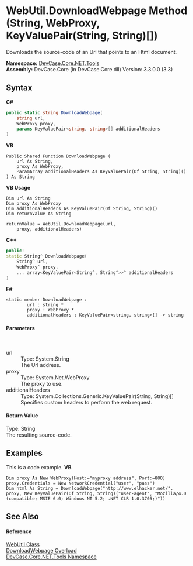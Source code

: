 # WebUtil.DownloadWebpage Method (String, WebProxy, KeyValuePair(String, String)[])
 

Downloads the source-code of an Url that points to an Html document.

**Namespace:**&nbsp;<a href="N_DevCase_Core_NET_Tools">DevCase.Core.NET.Tools</a><br />**Assembly:**&nbsp;DevCase.Core (in DevCase.Core.dll) Version: 3.3.0.0 (3.3)

## Syntax

**C#**<br />
``` C#
public static string DownloadWebpage(
	string url,
	WebProxy proxy,
	params KeyValuePair<string, string>[] additionalHeaders
)
```

**VB**<br />
``` VB
Public Shared Function DownloadWebpage ( 
	url As String,
	proxy As WebProxy,
	ParamArray additionalHeaders As KeyValuePair(Of String, String)()
) As String
```

**VB Usage**<br />
``` VB Usage
Dim url As String
Dim proxy As WebProxy
Dim additionalHeaders As KeyValuePair(Of String, String)()
Dim returnValue As String

returnValue = WebUtil.DownloadWebpage(url, 
	proxy, additionalHeaders)
```

**C++**<br />
``` C++
public:
static String^ DownloadWebpage(
	String^ url, 
	WebProxy^ proxy, 
	... array<KeyValuePair<String^, String^>>^ additionalHeaders
)
```

**F#**<br />
``` F#
static member DownloadWebpage : 
        url : string * 
        proxy : WebProxy * 
        additionalHeaders : KeyValuePair<string, string>[] -> string 

```


#### Parameters
&nbsp;<dl><dt>url</dt><dd>Type: System.String<br />The Url address.</dd><dt>proxy</dt><dd>Type: System.Net.WebProxy<br />The proxy to use.</dd><dt>additionalHeaders</dt><dd>Type: System.Collections.Generic.KeyValuePair(String, String)[]<br />Specifies custom headers to perform the web request.</dd></dl>

#### Return Value
Type: String<br />The resulting source-code.

## Examples
This is a code example. 
**VB**<br />
``` VB
Dim proxy As New WebProxy(Host:="myproxy address", Port:=800)
proxy.Credentials = New NetworkCredential("user", "pass")
Dim html As String = DownloadWebpage("http://www.elhacker.net/", proxy, New KeyValuePair(Of String, String)("user-agent", "Mozilla/4.0 (compatible; MSIE 6.0; Windows NT 5.2; .NET CLR 1.0.3705;)"))
```


## See Also


#### Reference
<a href="T_DevCase_Core_NET_Tools_WebUtil">WebUtil Class</a><br /><a href="Overload_DevCase_Core_NET_Tools_WebUtil_DownloadWebpage">DownloadWebpage Overload</a><br /><a href="N_DevCase_Core_NET_Tools">DevCase.Core.NET.Tools Namespace</a><br />